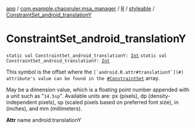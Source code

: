 [app](../../../index.md) / [com.example.chaosruler.msa_manager](../../index.md) / [R](../index.md) / [styleable](index.md) / [ConstraintSet_android_translationY](.)

# ConstraintSet_android_translationY

`static val ConstraintSet_android_translationY: `[`Int`](https://kotlinlang.org/api/latest/jvm/stdlib/kotlin/-int/index.html)
`static val ConstraintSet_android_translationY: `[`Int`](https://kotlinlang.org/api/latest/jvm/stdlib/kotlin/-int/index.html)

This symbol is the offset where the ``[`android.R.attr#translationY`](#) attribute's value can be found in the ``[`#ConstraintSet`](-constraint-set.md) array.

May be a dimension value, which is a floating point number appended with a unit such as "`14.5sp`". Available units are: px (pixels), dp (density-independent pixels), sp (scaled pixels based on preferred font size), in (inches), and mm (millimeters).

**Attr**
name android:translationY

